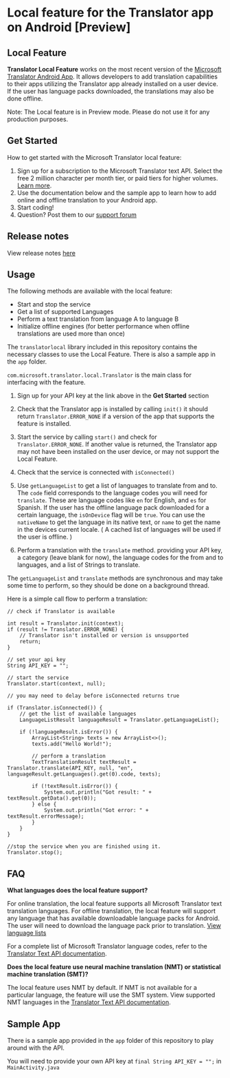 # Local feature for the Translator app on Android [Preview]

## Local Feature

**Translator Local Feature** works on the most recent version of the [Microsoft Translator Android App](https://translator.microsoft.com/apps/android/).  It allows developers to add translation capabilities to their apps utilizing the Translator app already installed on a user device.  If the user has language packs downloaded, the translations may also be done offline.

Note: The Local feature is in Preview mode. Please do not use it for any production purposes.
## Get Started

How to get started with the Microsoft Translator local feature:

1. Sign up for a subscription to the Microsoft Translator text API. Select the free 2 million character per month tier, or paid tiers for higher volumes. [Learn more](https://docs.microsoft.com/en-us/azure/cognitive-services/translator/translator-text-how-to-signup). 
2. Use the documentation below and the sample app to learn how to add online and offline translation to your Android app.
3. Start coding!
4. Question? Post them to our [support forum](https://stackoverflow.com/questions/tagged/microsoft-translator)

## Release notes

View release notes [here](https://github.com/MicrosoftTranslator/Local-Feature-Android/blob/master/Release-notes.md)

## Usage

The following methods are available with the local feature:

- Start and stop the service
- Get a list of supported Languages
- Perform a text translation from language A to language B
- Initialize offline engines (for better performance when offline translations are used more than once)

The `translatorlocal` library included in this repository contains the necessary classes to use the Local Feature. There is also a sample app in the `app` folder.

`com.microsoft.translator.local.Translator` is the main class for interfacing with the feature.

1. Sign up for your API key at the link above in the **Get Started** section

2. Check that the Translator app is installed by calling `init()` it should return `Translator.ERROR_NONE` if a version of the app that supports the feature is installed.

3. Start the service by calling `start()` and check for `Translator.ERROR_NONE`.  If another value is returned, the Translator app may not have been installed on the user device, or may not support the Local Feature.

4. Check that the service is connected with `isConnected()`

5. Use `getLanguageList` to get a list of languages to translate from and to. The `code` field corresponds to the language codes you will need for `translate`. These are language codes like `en` for English, and `es` for Spanish.  If the user has the offline language pack downloaded for a certain language, the `isOnDevice` flag will be `true`. You can use the `nativeName` to get the language in its native text, or `name` to get the name in the devices current locale. ( A cached list of languages will be used if the user is offline. )

6. Perform a translation with the `translate` method. providing your API key, a category (leave blank for now), the language codes for the from and to languages, and a list of Strings to translate.

The `getLanguageList` and `translate` methods are synchronous and may take some time to perform, so they should be done on a background thread.


Here is a simple call flow to perform a translation:

```
// check if Translator is available

int result = Translator.init(context);
if (result != Translator.ERROR_NONE) {
    // Translator isn't installed or version is unsupported
    return;
}

// set your api key
String API_KEY = "";

// start the service
Translator.start(context, null);

// you may need to delay before isConnected returns true

if (Translator.isConnected()) {
    // get the list of available languages
    LanguageListResult languageResult = Translator.getLanguageList();

    if (!languageResult.isError()) {
        ArrayList<String> texts = new ArrayList<>();
        texts.add("Hello World!");
        
        // perform a translation
        TextTranslationResult textResult = Translator.translate(API_KEY, null, "en", languageResult.getLanguages().get(0).code, texts);
    
        if (!textResult.isError()) {
            System.out.println("Got result: " + textResult.getData().get(0));
        } else {
            System.out.println("Got error: " + textResult.errorMessage);
        }
    }
}

//stop the service when you are finished using it.
Translator.stop();
```

## FAQ

**What languages does the local feature support?**

For online translation, the local feature supports all Microsoft Translator text translation languages. For offline translation, the local feature will support any language that has available downloadable language packs for Android. The user will need to download the language pack prior to translation. [View language lists](https://translator.microsoft.com/help/articles/languages/)

For a complete list of Microsoft Translator language codes, refer to the [Translator Text API documentation](https://docs.microsoft.com/en-us/azure/cognitive-services/translator/languages).

**Does the local feature use neural machine translation (NMT) or statistical machine translation (SMT)?**

The local feature uses NMT by default. If NMT is not available for a particular language, the feature will use the SMT system. View supported NMT languages in the [Translator Text API documentation](https://docs.microsoft.com/en-us/azure/cognitive-services/translator/languages).

## Sample App

There is a sample app provided in the `app` folder of this repository to play around with the API.

You will need to provide your own API key at `final String API_KEY = "";` in `MainActivity.java`

